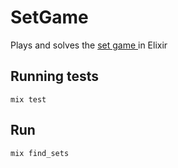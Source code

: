 # SetGame

Plays and solves the [set game ](https://en.wikipedia.org/wiki/Set_(game)) in Elixir

## Running tests

    mix test

## Run 

    mix find_sets

